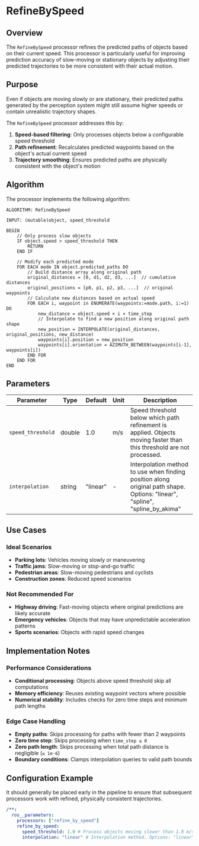 # RefineBySpeed

## Overview

The `RefineBySpeed` processor refines the predicted paths of objects based on their current speed. This processor is particularly useful for improving prediction accuracy of slow-moving or stationary objects by adjusting their predicted trajectories to be more consistent with their actual motion.

## Purpose

Even if objects are moving slowly or are stationary, their predicted paths generated by the perception system might still assume higher speeds or contain unrealistic trajectory shapes.

The `RefineBySpeed` processor addresses this by:

1. **Speed-based filtering**: Only processes objects below a configurable speed threshold
2. **Path refinement**: Recalculates predicted waypoints based on the object's actual current speed
3. **Trajectory smoothing**: Ensures predicted paths are physically consistent with the object's motion

## Algorithm

The processor implements the following algorithm:

```pseudocode
ALGORITHM: RefineBySpeed

INPUT: (mutable)object, speed_threshold

BEGIN
    // Only process slow objects
    IF object.speed > speed_threshold THEN
        RETURN
    END IF

    // Modify each predicted mode
    FOR EACH mode IN object.predicted_paths DO
        // Build distance array along original path
        original_distances = [0, d1, d2, d3, ...]  // cumulative distances
        original_positions = [p0, p1, p2, p3, ...]  // original waypoints
        // Calculate new distances based on actual speed
        FOR EACH i, waypoint in ENUMERATE(waypoints:=mode.path, i:=1) DO
            new_distance = object.speed × i × time_step
            // Interpolate to find a new position along original path shape
            new_position = INTERPOLATE(original_distances, original_positions, new_distance)
            waypoints[i].position = new_position
            waypoints[i].orientation = AZIMUTH_BETWEEN(waypoints[i-1], waypoints[i])
        END FOR
    END FOR
END
```

## Parameters

| Parameter         | Type   | Default  | Unit | Description                                                                                                                 |
| ----------------- | ------ | -------- | ---- | --------------------------------------------------------------------------------------------------------------------------- |
| `speed_threshold` | double | 1.0      | m/s  | Speed threshold below which path refinement is applied. Objects moving faster than this threshold are not processed.        |
| `interpolation`   | string | "linear" | -    | Interpolation method to use when finding position along original path shape. Options: "linear", "spline", "spline_by_akima" |

## Use Cases

### Ideal Scenarios

- **Parking lots**: Vehicles moving slowly or maneuvering
- **Traffic jams**: Slow-moving or stop-and-go traffic
- **Pedestrian areas**: Slow-moving pedestrians and cyclists
- **Construction zones**: Reduced speed scenarios

### Not Recommended For

- **Highway driving**: Fast-moving objects where original predictions are likely accurate
- **Emergency vehicles**: Objects that may have unpredictable acceleration patterns
- **Sports scenarios**: Objects with rapid speed changes

## Implementation Notes

### Performance Considerations

- **Conditional processing**: Objects above speed threshold skip all computations
- **Memory efficiency**: Reuses existing waypoint vectors where possible
- **Numerical stability**: Includes checks for zero time steps and minimum path lengths

### Edge Case Handling

- **Empty paths**: Skips processing for paths with fewer than 2 waypoints
- **Zero time step**: Skips processing when `time_step ≤ 0`
- **Zero path length**: Skips processing when total path distance is negligible (`≤ 1e-6`)
- **Boundary conditions**: Clamps interpolation queries to valid path bounds

## Configuration Example

It should generally be placed early in the pipeline to ensure that subsequent processors work with refined, physically consistent trajectories.

```yaml
/**:
  ros__parameters:
    processors: ["refine_by_speed"]
    refine_by_speed:
      speed_threshold: 1.0 # Process objects moving slower than 1.0 m/s
      interpolation: "linear" # Interpolation method. Options: "linear", "spline", "spline_by_akima"
```
